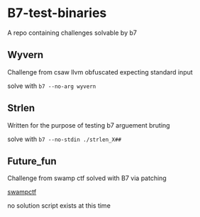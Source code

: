 # B7-test-binaries

A repo containing challenges solvable by b7

## Wyvern

Challenge from csaw llvm obfuscated expecting standard input

solve with `b7 --no-arg wyvern`

## Strlen

Written for the purpose of testing b7 arguement bruting

solve with `b7 --no-stdin ./strlen_X##`

## Future_fun

Challenge from swamp ctf solved with B7 via patching

[swampctf](https://play.swampctf.com/challenges#Future%20Fun)

no solution script exists at this time
